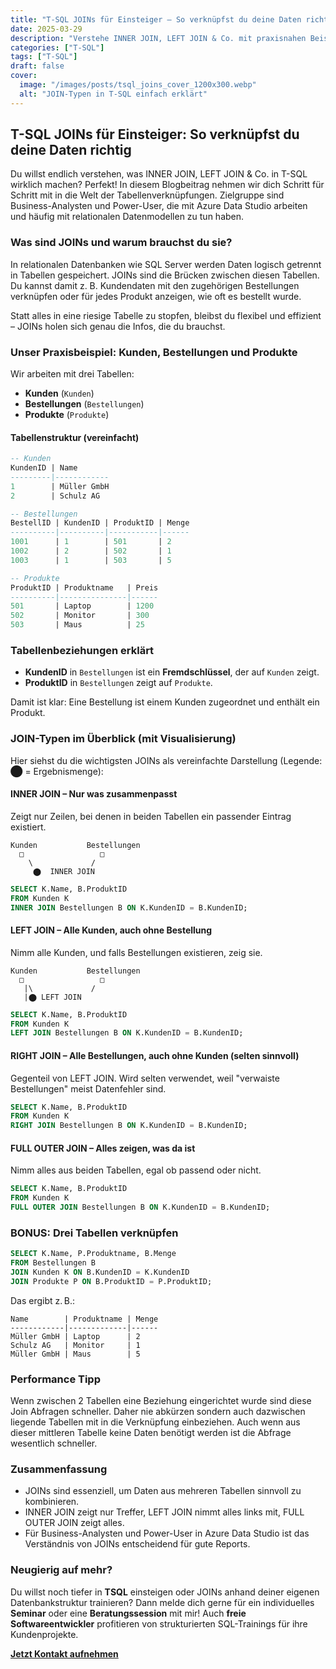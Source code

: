 ```yaml
---
title: "T-SQL JOINs für Einsteiger – So verknüpfst du deine Daten richtig"
date: 2025-03-29
description: "Verstehe INNER JOIN, LEFT JOIN & Co. mit praxisnahen Beispielen für Kunden, Bestellungen und Produkte – ideal für Business-Analysten und Power-User."
categories: ["T-SQL"]
tags: ["T-SQL"]
draft: false
cover:
  image: "/images/posts/tsql_joins_cover_1200x300.webp"
  alt: "JOIN-Typen in T-SQL einfach erklärt"
---
```


## T-SQL JOINs für Einsteiger: So verknüpfst du deine Daten richtig

Du willst endlich verstehen, was INNER JOIN, LEFT JOIN & Co. in T-SQL wirklich machen? Perfekt! In diesem Blogbeitrag nehmen wir dich Schritt für Schritt mit in die Welt der Tabellenverknüpfungen. Zielgruppe sind Business-Analysten und Power-User, die mit Azure Data Studio arbeiten und häufig mit relationalen Datenmodellen zu tun haben.

### Was sind JOINs und warum brauchst du sie?

In relationalen Datenbanken wie SQL Server werden Daten logisch getrennt in Tabellen gespeichert. JOINs sind die Brücken zwischen diesen Tabellen. Du kannst damit z. B. Kundendaten mit den zugehörigen Bestellungen verknüpfen oder für jedes Produkt anzeigen, wie oft es bestellt wurde.

Statt alles in eine riesige Tabelle zu stopfen, bleibst du flexibel und effizient – JOINs holen sich genau die Infos, die du brauchst.

### Unser Praxisbeispiel: Kunden, Bestellungen und Produkte

Wir arbeiten mit drei Tabellen:

- **Kunden** (`Kunden`)
- **Bestellungen** (`Bestellungen`)
- **Produkte** (`Produkte`)

#### Tabellenstruktur (vereinfacht)

```sql
-- Kunden
KundenID | Name       
---------|------------
1        | Müller GmbH
2        | Schulz AG

-- Bestellungen
BestellID | KundenID | ProduktID | Menge
----------|----------|-----------|------
1001      | 1        | 501       | 2
1002      | 2        | 502       | 1
1003      | 1        | 503       | 5

-- Produkte
ProduktID | Produktname   | Preis
----------|---------------|------
501       | Laptop        | 1200
502       | Monitor       | 300
503       | Maus          | 25
```

### Tabellenbeziehungen erklärt

- **KundenID** in `Bestellungen` ist ein **Fremdschlüssel**, der auf `Kunden` zeigt.
- **ProduktID** in `Bestellungen` zeigt auf `Produkte`.

Damit ist klar: Eine Bestellung ist einem Kunden zugeordnet und enthält ein Produkt.

### JOIN-Typen im Überblick (mit Visualisierung)

Hier siehst du die wichtigsten JOINs als vereinfachte Darstellung (Legende: ⬤ = Ergebnismenge):

#### INNER JOIN – Nur was zusammenpasst

Zeigt nur Zeilen, bei denen in beiden Tabellen ein passender Eintrag existiert.

```text
Kunden           Bestellungen
  □                 □
    \             /
     ⬤  INNER JOIN
```

```sql
SELECT K.Name, B.ProduktID
FROM Kunden K
INNER JOIN Bestellungen B ON K.KundenID = B.KundenID;
```

#### LEFT JOIN – Alle Kunden, auch ohne Bestellung

Nimm alle Kunden, und falls Bestellungen existieren, zeig sie.

```text
Kunden           Bestellungen
  □                 □
   |\             /
   |⬤ LEFT JOIN
```

```sql
SELECT K.Name, B.ProduktID
FROM Kunden K
LEFT JOIN Bestellungen B ON K.KundenID = B.KundenID;
```

#### RIGHT JOIN – Alle Bestellungen, auch ohne Kunden (selten sinnvoll)

Gegenteil von LEFT JOIN. Wird selten verwendet, weil "verwaiste Bestellungen" meist Datenfehler sind.

```sql
SELECT K.Name, B.ProduktID
FROM Kunden K
RIGHT JOIN Bestellungen B ON K.KundenID = B.KundenID;
```

#### FULL OUTER JOIN – Alles zeigen, was da ist

Nimm alles aus beiden Tabellen, egal ob passend oder nicht.

```sql
SELECT K.Name, B.ProduktID
FROM Kunden K
FULL OUTER JOIN Bestellungen B ON K.KundenID = B.KundenID;
```

### BONUS: Drei Tabellen verknüpfen

```sql
SELECT K.Name, P.Produktname, B.Menge
FROM Bestellungen B
JOIN Kunden K ON B.KundenID = K.KundenID
JOIN Produkte P ON B.ProduktID = P.ProduktID;
```

Das ergibt z. B.:

```text
Name        | Produktname | Menge
------------|-------------|------
Müller GmbH | Laptop      | 2
Schulz AG   | Monitor     | 1
Müller GmbH | Maus        | 5
```

### Performance Tipp

Wenn zwischen 2 Tabellen eine Beziehung eingerichtet wurde sind diese Join Abfragen schneller. Daher nie abkürzen sondern auch dazwischen liegende Tabellen mit in die Verknüpfung einbeziehen. Auch wenn aus dieser mittleren Tabelle keine Daten benötigt werden ist die Abfrage wesentlich schneller.

### Zusammenfassung

- JOINs sind essenziell, um Daten aus mehreren Tabellen sinnvoll zu kombinieren.
- INNER JOIN zeigt nur Treffer, LEFT JOIN nimmt alles links mit, FULL OUTER JOIN zeigt alles.
- Für Business-Analysten und Power-User in Azure Data Studio ist das Verständnis von JOINs entscheidend für gute Reports.

### Neugierig auf mehr?

Du willst noch tiefer in **TSQL** einsteigen oder JOINs anhand deiner eigenen Datenbankstruktur trainieren? Dann melde dich gerne für ein individuelles **Seminar** oder eine **Beratungssession** mit mir! Auch **freie Softwareentwickler** profitieren von strukturierten SQL-Trainings für ihre Kundenprojekte.

**[Jetzt Kontakt aufnehmen](/kontakt/)**

